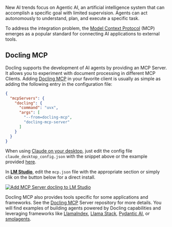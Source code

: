 New AI trends focus on Agentic AI, an artificial intelligence system that can accomplish a specific goal with limited supervision.
Agents can act autonomously to understand, plan, and execute a specific task.

To address the integration problem, the [Model Context Protocol](https://modelcontextprotocol.io) (MCP) emerges as a popular standard for connecting AI applications to external tools.

## Docling MCP

Docling supports the development of AI agents by providing an MCP Server. It allows you to experiment with document processing in different MCP Clients. Adding [Docling MCP](https://github.com/docling-project/docling-mcp) in your favorite client is usually as simple as adding the following entry in the configuration file:

```json
{
  "mcpServers": {
    "docling": {
      "command": "uvx",
      "args": [
        "--from=docling-mcp",
        "docling-mcp-server"
      ]
    }
  }
}
```

When using [Claude on your desktop](https://claude.ai/download), just edit the config file `claude_desktop_config.json` with the snippet above or the example provided [here](https://github.com/docling-project/docling-mcp/blob/main/docs/integrations/claude_desktop_config.json).

In **[LM Studio](https://lmstudio.ai/)**, edit the `mcp.json` file with the appropriate section or simply clik on the button below for a direct install.

[![Add MCP Server docling to LM Studio](https://files.lmstudio.ai/deeplink/mcp-install-light.svg)](https://lmstudio.ai/install-mcp?name=docling&config=eyJjb21tYW5kIjoidXZ4IiwiYXJncyI6WyItLWZyb209ZG9jbGluZy1tY3AiLCJkb2NsaW5nLW1jcC1zZXJ2ZXIiXX0%3D)


Docling MCP also provides tools specific for some applications and frameworks. See the [Docling MCP](https://github.com/docling-project/docling-mcp) Server repository for more details. You will find examples of building agents powered by Docling capabilities and leveraging frameworks like [LlamaIndex](https://www.llamaindex.ai/), [Llama Stack](https://github.com/llamastack/llama-stack), [Pydantic AI](https://ai.pydantic.dev/), or [smolagents](https://github.com/huggingface/smolagents).